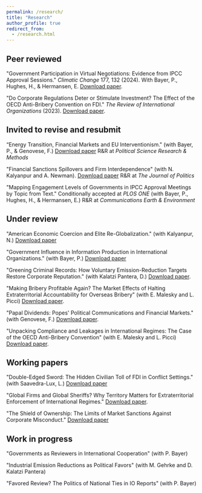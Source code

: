 ```yaml
---
permalink: /research/
title: "Research"
author_profile: true
redirect_from: 
  - /research.html
---
```


## Peer reviewed

"Government Participation in Virtual Negotiations: Evidence from IPCC Approval Sessions." _Climatic Change_ 177, 132 (2024). With Bayer, P., Hughes, H., & Hermansen, E. [Download paper](https://lorenzo-crippa.github.io/files/BCHH_CC_SI.pdf).

"Do Corporate Regulations Deter or Stimulate Investment? The Effect of the OECD Anti-Bribery Convention on FDI." _The Review of International Organizations_ (2023). [Download paper](https://lorenzo-crippa.github.io/files/regulation_investment.pdf).

## Invited to revise and resubmit

“Energy Transition, Financial Markets and EU Interventionism." (with Bayer, P., & Genovese, F.) [Download paper](https://lorenzo-crippa.github.io/files/bcg.pdf) R&R at _Political Science Research & Methods_

"Financial Sanctions Spillovers and Firm Interdependence" (with N. Kalyanpur and A. Newman). [Download paper](https://lorenzo-crippa.github.io/files/CKN_ChinaSanctions.pdf) R&R at _The Journal of Politics_

"Mapping Engagement Levels of Governments in IPCC Approval Meetings by Topic from Text." Conditionally accepted at _PLOS ONE_ (with Bayer, P., Hughes, H., & Hermansen, E.) R&R at _Communications Earth & Environment_

## Under review

"American Economic Coercion and Elite Re-Globalization." (with Kalyanpur, N.) [Download paper](https://lorenzo-crippa.github.io/files/FCPA_offshore_wealth.pdf)

"Government Influence in Information Production in International Organizations." (with Bayer, P.) [Download paper](https://lorenzo-crippa.github.io/files/BC_IPCC_information.pdf)

"Greening Criminal Records: How Voluntary Emission-Reduction Targets Restore Corporate Reputation." (with Kalatzi Pantera, D.) [Download paper](https://lorenzo-crippa.github.io/files/LC_DKP_green_fraud.pdf).

"Making Bribery Profitable Again? The Market Effects of Halting Extraterritorial Accountability for Overseas Bribery" (with E. Malesky and L. Picci) [Download paper](https://papers.ssrn.com/sol3/papers.cfm?abstract_id=5241230).

"Papal Dividends: Popes' Political Communications and Financial Markets." (with Genovese, F.) [Download paper](https://lorenzo-crippa.github.io/files/papal_dividends.pdf).

"Unpacking Compliance and Leakages in International Regimes: The Case of the OECD Anti-Bribery Convention" (with E. Malesky and L. Picci) [Download paper](https://papers.ssrn.com/sol3/papers.cfm?abstract_id=5241232).

## Working papers

"Double-Edged Sword: The Hidden Civilian Toll of FDI in Conflict Settings." (with Saavedra-Lux, L.) [Download paper](https://lorenzo-crippa.github.io/files/LC_LSL_FDI_conflict.pdf)

"Global Firms and Global Sheriffs? Why Territory Matters for Extraterritorial Enforcement of International Regimes." [Download paper](https://lorenzo-crippa.github.io/files/sheriffs.pdf).

"The Shield of Ownership: The Limits of Market Sanctions Against Corporate Misconduct." [Download paper](https://lorenzo-crippa.github.io/files/scandals_ownership.pdf)

## Work in progress

"Governments as Reviewers in International Cooperation" (with P. Bayer)

"Industrial Emission Reductions as Political Favors" (with M. Gehrke and D. Kalatzi Pantera)

"Favored Review? The Politics of National Ties in IO Reports" (with P. Bayer)
